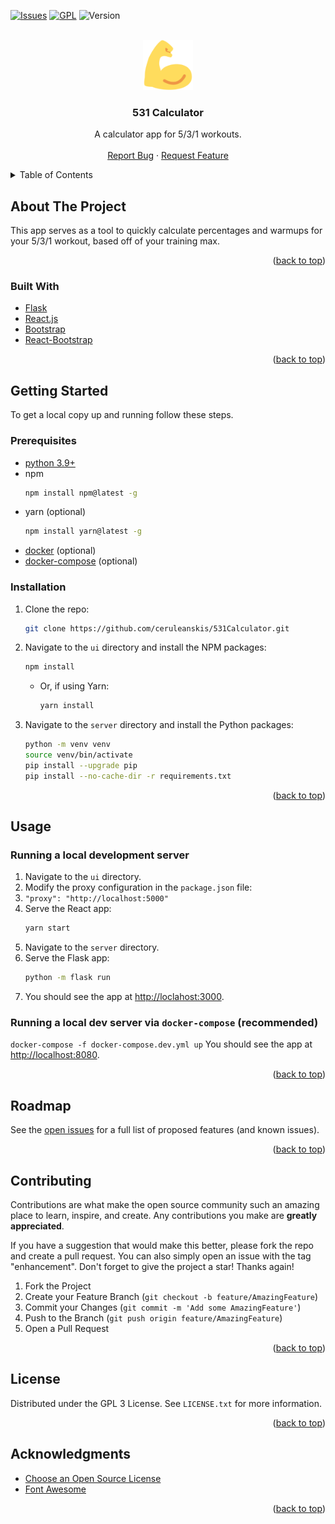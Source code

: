 [![Issues][issues-shield]][issues-url]
[![GPL][license-shield]][license-url]
![Version][version-badge]


<!-- PROJECT LOGO -->
<br />
<div align="center">
  <a href="https://github.com/ceruleanskis/531Calculator">
    <img src="ui/public/android-chrome-192x192.png" alt="Logo" width="80" height="80">
  </a>

<h3 align="center">531 Calculator</h3>

  <p align="center">
    A calculator app for 5/3/1 workouts.
    <br />
    <br />
    <a href="https://github.com/ceruleanskis/531Calculator/issues">Report Bug</a>
    ·
    <a href="https://github.com/ceruleanskis/531Calculator/issues">Request Feature</a>
  </p>
</div>



<!-- TABLE OF CONTENTS -->
<details>
  <summary>Table of Contents</summary>
  <ol>
    <li>
      <a href="#about-the-project">About The Project</a>
      <ul>
        <li><a href="#built-with">Built With</a></li>
      </ul>
    </li>
    <li>
      <a href="#getting-started">Getting Started</a>
      <ul>
        <li><a href="#prerequisites">Prerequisites</a></li>
        <li><a href="#installation">Installation</a></li>
      </ul>
    </li>
    <li><a href="#usage">Usage</a></li>
    <li><a href="#roadmap">Roadmap</a></li>
    <li><a href="#contributing">Contributing</a></li>
    <li><a href="#license">License</a></li>
    <li><a href="#acknowledgments">Acknowledgments</a></li>
  </ol>
</details>



<!-- ABOUT THE PROJECT -->

## About The Project

[comment]: <> ([![Product Name Screen Shot][product-screenshot]]&#40;https://example.com&#41;)

This app serves as a tool to quickly calculate percentages and warmups for your 5/3/1 workout, based off of your
training max.

<p align="right">(<a href="#top">back to top</a>)</p>

### Built With

* [Flask](https://flask.palletsprojects.com/en/2.0.x/)
* [React.js](https://reactjs.org/)
* [Bootstrap](https://getbootstrap.com)
* [React-Bootstrap](https://react-bootstrap.github.io/)

<p align="right">(<a href="#top">back to top</a>)</p>



<!-- GETTING STARTED -->

## Getting Started

To get a local copy up and running follow these steps.

### Prerequisites

* [python 3.9+](https://wiki.python.org/moin/BeginnersGuide/Download)
* npm
  ```sh
  npm install npm@latest -g
  ```
* yarn (optional)
  ```sh
  npm install yarn@latest -g
  ```
* [docker](https://docs.docker.com/engine/install/) (optional)
* [docker-compose](https://docs.docker.com/compose/install/) (optional)

### Installation

1. Clone the repo:
   ```sh
   git clone https://github.com/ceruleanskis/531Calculator.git
   ```
2. Navigate to the `ui` directory and install the NPM packages:
   ```sh
   npm install
   ```
    - Or, if using Yarn:
       ```sh
       yarn install
       ```
3. Navigate to the `server` directory and install the Python packages:
    ```sh
    python -m venv venv
    source venv/bin/activate
    pip install --upgrade pip
    pip install --no-cache-dir -r requirements.txt
    ```

<p align="right">(<a href="#top">back to top</a>)</p>



<!-- USAGE EXAMPLES -->

## Usage

### Running a local development server

1. Navigate to the `ui` directory.
2. Modify the proxy configuration in the `package.json` file:
3. `"proxy": "http://localhost:5000"`
4. Serve the React app:
   ```sh
   yarn start
   ```
5. Navigate to the `server` directory.
6. Serve the Flask app:
   ```sh
   python -m flask run
   ```
7. You should see the app at [http://loclahost:3000](http://localhost:3000).

### Running a local dev server via `docker-compose` (recommended)

`docker-compose -f docker-compose.dev.yml up`
You should see the app at [http://localhost:8080](http://localhost:8080).

<p align="right">(<a href="#top">back to top</a>)</p>



<!-- ROADMAP -->

## Roadmap

See the [open issues](https://github.com/ceruleanskis/531Calculator/issues) for a full list of proposed features (and
known issues).

<p align="right">(<a href="#top">back to top</a>)</p>


<!-- CONTRIBUTING -->

## Contributing

Contributions are what make the open source community such an amazing place to learn, inspire, and create. Any
contributions you make are **greatly appreciated**.

If you have a suggestion that would make this better, please fork the repo and create a pull request. You can also
simply open an issue with the tag "enhancement". Don't forget to give the project a star! Thanks again!

1. Fork the Project
2. Create your Feature Branch (`git checkout -b feature/AmazingFeature`)
3. Commit your Changes (`git commit -m 'Add some AmazingFeature'`)
4. Push to the Branch (`git push origin feature/AmazingFeature`)
5. Open a Pull Request

<p align="right">(<a href="#top">back to top</a>)</p>


<!-- LICENSE -->

## License

Distributed under the GPL 3 License. See `LICENSE.txt` for more information.

<p align="right">(<a href="#top">back to top</a>)</p>

<!-- ACKNOWLEDGMENTS -->

## Acknowledgments
* [Choose an Open Source License](https://choosealicense.com)
* [Font Awesome](https://fontawesome.com)

<p align="right">(<a href="#top">back to top</a>)</p>

<!-- MARKDOWN LINKS & IMAGES -->
<!-- https://www.markdownguide.org/basic-syntax/#reference-style-links -->

[issues-shield]: https://img.shields.io/github/issues/ceruleanskis/531Calculator.svg?style=for-the-badge

[issues-url]: https://github.com/ceruleanskis/531Calculator/issues

[license-shield]: https://img.shields.io/github/license/ceruleanskis/531Calculator.svg?style=for-the-badge

[license-url]: https://github.com/ceruleanskis/531Calculator/blob/master/LICENSE.txt

[version-badge]: https://img.shields.io/github/v/release/ceruleanskis/531Calculator?style=for-the-badge

